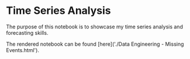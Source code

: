 # Time Series Analysis

The purpose of this notebook is to showcase my time series analysis and forecasting skills.

The rendered notebook can be found [here]('./Data Engineering - Missing Events.html').
